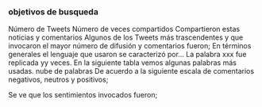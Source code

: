 

### objetivos de busqueda


Número de Tweets
Número de veces compartidos
Compartieron estas noticias y comentarios
Algunos de los Tweets más trascendentes y que invocaron el mayor número de difusión y comentarios fueron;
En términos generales el lenguaje que usaron se caracterizó por…
La palabra xxx fue replicada yy veces. En la siguiente tabla vemos algunas palabras más usadas. nube de palabras
De acuerdo a la siguiente escala de comentarios negativos, neutros y positivos;

Se ve que los sentimientos invocados fueron;
